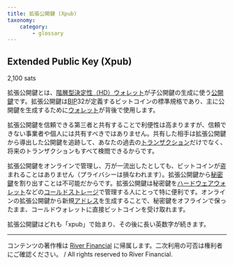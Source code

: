 ```yaml
---
title: 拡張公開鍵 (Xpub)
taxonomy:
    category:
        - glossary
---
```


## Extended Public Key (Xpub)
2,100 sats

拡張公開鍵とは、[階層型決定性（HD）ウォレット](http://lostinbitcoin.jp.testrs.jp/staging/glossary/bip32/)が子公開鍵の生成に使う[公開鍵](http://lostinbitcoin.jp.testrs.jp/staging/glossary/public_key/)です。拡張公開鍵は[BIP](http://lostinbitcoin.jp.testrs.jp/staging/glossary/bip/)32が定義するビットコインの標準規格であり、主に公開鍵を生成するために[ウォレット](http://lostinbitcoin.jp.testrs.jp/staging/glossary/wallet/)が背後で使用します。

拡張公開鍵を信頼できる第三者と共有することで利便性は高まりますが、信頼できない事業者や個人には共有すべきではありません。共有した相手は拡張公開鍵から導出した公開鍵を追跡して、あなたの過去の[トランザクション](http://lostinbitcoin.jp.testrs.jp/staging/glossary/transaction/)だけでなく、将来のトランザクションもすべて検閲できるからです。

拡張公開鍵をオンラインで管理し、万が一流出したとしても、ビットコインが盗まれることはありません（プライバシーは損なわれます）。拡張公開鍵から[秘密鍵](http://lostinbitcoin.jp.testrs.jp/staging/glossary/private_key/)を割り出すことは不可能だからです。拡張公開鍵は秘密鍵を[ハードウェアウォレット](http://lostinbitcoin.jp.testrs.jp/staging/glossary/hardware_wallet/)などの[コールドストレージ](http://lostinbitcoin.jp.testrs.jp/staging/glossary/cold_storage/)で管理する人にとって特に便利です。オンラインの拡張公開鍵から新規[アドレス](http://lostinbitcoin.jp.testrs.jp/staging/glossary/address/)を生成することで、秘密鍵をオフラインで保ったまま、コールドウォレットに直接ビットコインを受け取れます。

拡張公開鍵はどれも「xpub」で始まり、その後に長い英数字が続きます。

---
コンテンツの著作権は [River Financial](https://river.com/) に帰属します。二次利用の可否は権利者にご確認ください。 / All rights reserved to River Financial.
